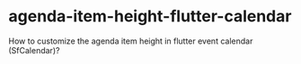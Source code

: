 # agenda-item-height-flutter-calendar
How to customize the agenda item height in flutter event calendar (SfCalendar)?
